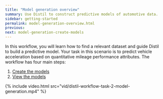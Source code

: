 ```yaml
---
title: "Model generation overview"
summary: Use Distil to construct predictive models of automotive data.
sidebar: getting-started
permalink: model-generation-overview.html
previous:
next: model-generation-create-models
---
```


In this workflow, you will learn how to find a relevant dataset and guide Distil to build a predictive model. Your task in this scenario is to predict vehicle acceleration based on quantitative mileage performance attributes. The workflow has four main steps:

1. [Create the models](create-models.html)
2. [View the models](view-models.html)

{% include video.html src="vid/distil-workflow-task-2-model-generation.mp4" %}